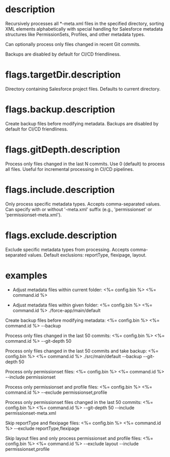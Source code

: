 # description
Recursively processes all *-meta.xml files in the specified directory, sorting XML elements alphabetically with special handling for Salesforce metadata structures like PermissionSets, Profiles, and other metadata types. 

Can optionally process only files changed in recent Git commits. 

Backups are disabled by default for CI/CD friendliness.

# flags.targetDir.description
Directory containing Salesforce project files. Defaults to current directory.

# flags.backup.description
Create backup files before modifying metadata. Backups are disabled by default for CI/CD friendliness.

# flags.gitDepth.description
Process only files changed in the last N commits. Use 0 (default) to process all files. Useful for incremental processing in CI/CD pipelines.

# flags.include.description
Only process specific metadata types. Accepts comma-separated values. Can specify with or without '-meta.xml' suffix (e.g., 'permissionset' or 'permissionset-meta.xml').

# flags.exclude.description
Exclude specific metadata types from processing. Accepts comma-separated values. Default exclusions: reportType, flexipage, layout.

# examples
- Adjust metadata files within current folder: 
<%= config.bin %> <%= command.id %>

- Adjust metadata files within given folder: 
<%= config.bin %> <%= command.id %> ./force-app/main/default

Create backup files before modifying metadata:
<%= config.bin %> <%= command.id %> --backup

Process only files changed in the last 50 commits:
<%= config.bin %> <%= command.id %> --git-depth 50

Process only files changed in the last 50 commits and take backup:
<%= config.bin %> <%= command.id %> ./src/main/default --backup --git-depth 50

Process only permissionset files:
<%= config.bin %> <%= command.id %> --include permissionset

Process only permissionset and profile files:
<%= config.bin %> <%= command.id %> --exclude permissionset,profile

Process only permissionset files changed in the last 50 commits:
<%= config.bin %> <%= command.id %> --git-depth 50 --include permissionset-meta.xml

Skip reportType and flexipage files:
<%= config.bin %> <%= command.id %> --exclude reportType,flexipage

Skip layout files and only process permissionset and profile files:
<%= config.bin %> <%= command.id %> --exclude layout --include permissionset,profile